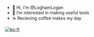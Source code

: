- 👋 Hi, I’m @LoghamLogan
- 👀 I’m interested in making useful tools
- ☕ Recieving coffee makes my day

[![ko-fi](https://ko-fi.com/img/githubbutton_sm.svg)](https://ko-fi.com/W7W25F5NQ)

<!---
LoghamLogan/LoghamLogan is a ✨ special ✨ repository because its `README.md` (this file) appears on your GitHub profile.
You can click the Preview link to take a look at your changes.
--->
